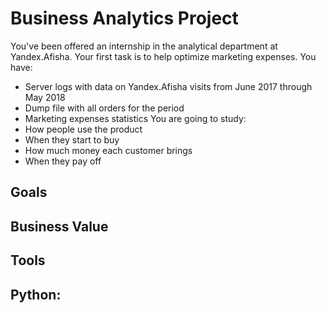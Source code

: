 # Business Analytics Project

You've been offered an internship in the analytical department at Yandex.Afisha. Your first task is to help optimize marketing expenses.
You have:

- Server logs with data on Yandex.Afisha visits from June 2017 through May 2018
- Dump file with all orders for the period
- Marketing expenses statistics
You are going to study:
- How people use the product
- When they start to buy
- How much money each customer brings
- When they pay off

## Goals


## Business Value


## Tools

Python:
- 
